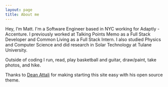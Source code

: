 ```yaml
---
layout: page
title: About me
---
```


Hey, I’m Matt. I'm a Software Engineer based in NYC working for Adaptly - Accenture. I previously worked at Talking Points Memo as a Full Stack Developer and Common Living as a Full Stack Intern. I also studied Physics and Computer Science and did research in Solar Technology at Tulane University.

Outside of coding I run, read, play basketball and guitar, draw/paint, take photos, and hike.

Thanks to <a href="https://deanattali.com/beautiful-jekyll/">Dean Attali</a> for making starting this site easy with his open source theme.
